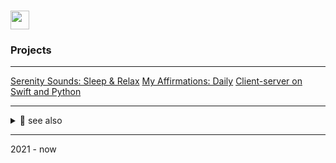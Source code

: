 
<div id="header" align="center">
  
</div>
<h1>
  <img src="https://media.giphy.com/media/hvRJCLFzcasrR4ia7z/giphy.gif" width="30px"/>
</h1>

### Projects
-------
 [Serenity Sounds: Sleep & Relax](https://apps.apple.com/by/app/serenity-sounds-sleep-relax/id6458223139)
 [My Affirmations: Daily](https://apps.apple.com/by/app/my-affirmations-daily/id6451049091?platform=iphone)
 [Client-server on Swift and Python]( https://github.com/Uladz1slau/simply-client-server-with-python-and-swift)
                                                                          

                                                                                    

------
                                                                                                                                          
<details>
<summary>🔗 see also </summary>

* [Unity 3d game](https://github.com/Uladz1slau/JENEVA)
* [Solo Unity 2d game](https://github.com/Uladz1slau/Drift_Phonk)

</details>
                                     
------
                                                                                   
2021 - now
